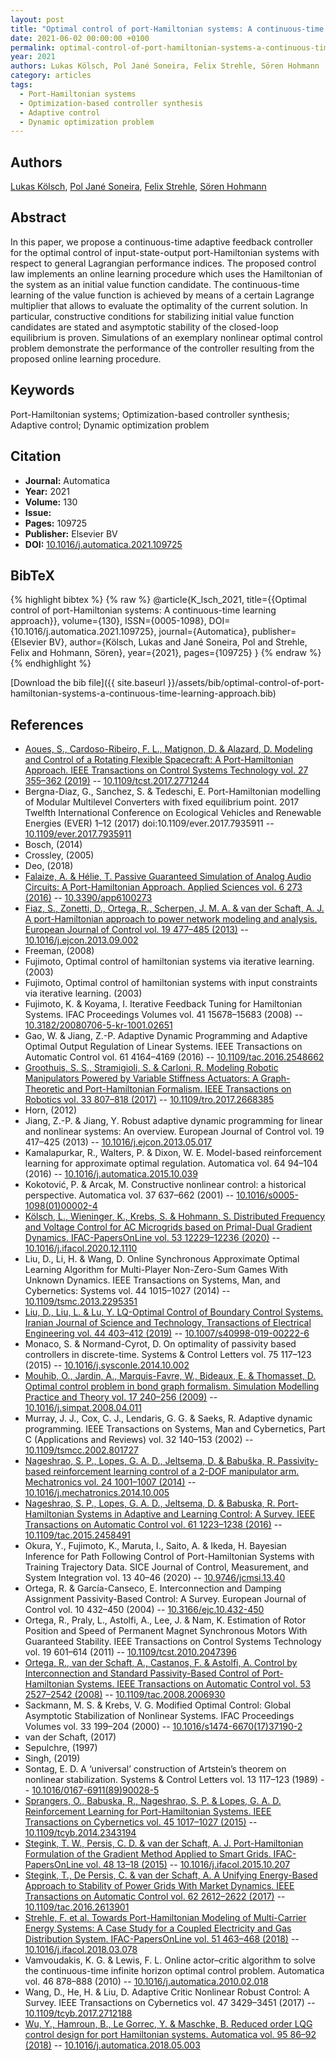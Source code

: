 ```yaml
---
layout: post
title: "Optimal control of port-Hamiltonian systems: A continuous-time learning approach"
date: 2021-06-02 00:00:00 +0100
permalink: optimal-control-of-port-hamiltonian-systems-a-continuous-time-learning-approach
year: 2021
authors: Lukas Kölsch, Pol Jané Soneira, Felix Strehle, Sören Hohmann
category: articles
tags:
  - Port-Hamiltonian systems
  - Optimization-based controller synthesis
  - Adaptive control
  - Dynamic optimization problem
---
```

 
## Authors
[Lukas Kölsch](authors/lukas-kolsch), [Pol Jané Soneira](authors/pol-jane-soneira), [Felix Strehle](authors/felix-strehle), [Sören Hohmann](authors/soren-hohmann)
 
## Abstract
In this paper, we propose a continuous-time adaptive feedback controller for the optimal control of input-state-output port-Hamiltonian systems with respect to general Lagrangian performance indices. The proposed control law implements an online learning procedure which uses the Hamiltonian of the system as an initial value function candidate. The continuous-time learning of the value function is achieved by means of a certain Lagrange multiplier that allows to evaluate the optimality of the current solution. In particular, constructive conditions for stabilizing initial value function candidates are stated and asymptotic stability of the closed-loop equilibrium is proven. Simulations of an exemplary nonlinear optimal control problem demonstrate the performance of the controller resulting from the proposed online learning procedure.
 
## Keywords
Port-Hamiltonian systems; Optimization-based controller synthesis; Adaptive control; Dynamic optimization problem
 
## Citation
- **Journal:** Automatica
- **Year:** 2021
- **Volume:** 130
- **Issue:** 
- **Pages:** 109725
- **Publisher:** Elsevier BV
- **DOI:** [10.1016/j.automatica.2021.109725](https://doi.org/10.1016/j.automatica.2021.109725)
 
## BibTeX
{% highlight bibtex %}
{% raw %}
@article{K_lsch_2021,
  title={{Optimal control of port-Hamiltonian systems: A continuous-time learning approach}},
  volume={130},
  ISSN={0005-1098},
  DOI={10.1016/j.automatica.2021.109725},
  journal={Automatica},
  publisher={Elsevier BV},
  author={Kölsch, Lukas and Jané Soneira, Pol and Strehle, Felix and Hohmann, Sören},
  year={2021},
  pages={109725}
}
{% endraw %}
{% endhighlight %}
 
[Download the bib file]({{ site.baseurl }}/assets/bib/optimal-control-of-port-hamiltonian-systems-a-continuous-time-learning-approach.bib)
 
## References
- [Aoues, S., Cardoso-Ribeiro, F. L., Matignon, D. & Alazard, D. Modeling and Control of a Rotating Flexible Spacecraft: A Port-Hamiltonian Approach. IEEE Transactions on Control Systems Technology vol. 27 355–362 (2019)](modeling-and-control-of-a-rotating-flexible-spacecraft-a-port-hamiltonian-approach) -- [10.1109/tcst.2017.2771244](https://doi.org/10.1109/tcst.2017.2771244)
- Bergna-Diaz, G., Sanchez, S. & Tedeschi, E. Port-Hamiltonian modelling of Modular Multilevel Converters with fixed equilibrium point. 2017 Twelfth International Conference on Ecological Vehicles and Renewable Energies (EVER) 1–12 (2017) doi:10.1109/ever.2017.7935911 -- [10.1109/ever.2017.7935911](https://doi.org/10.1109/ever.2017.7935911)
- Bosch, (2014)
- Crossley, (2005)
- Deo, (2018)
- [Falaize, A. & Hélie, T. Passive Guaranteed Simulation of Analog Audio Circuits: A Port-Hamiltonian Approach. Applied Sciences vol. 6 273 (2016)](passive-guaranteed-simulation-of-analog-audio-circuits-a-port-hamiltonian-approach) -- [10.3390/app6100273](https://doi.org/10.3390/app6100273)
- [Fiaz, S., Zonetti, D., Ortega, R., Scherpen, J. M. A. & van der Schaft, A. J. A port-Hamiltonian approach to power network modeling and analysis. European Journal of Control vol. 19 477–485 (2013)](a-port-hamiltonian-approach-to-power-network-modeling-and-analysis) -- [10.1016/j.ejcon.2013.09.002](https://doi.org/10.1016/j.ejcon.2013.09.002)
- Freeman, (2008)
- Fujimoto, Optimal control of hamiltonian systems via iterative learning. (2003)
- Fujimoto, Optimal control of hamiltonian systems with input constraints via iterative learning. (2003)
- Fujimoto, K. & Koyama, I. Iterative Feedback Tuning for Hamiltonian Systems. IFAC Proceedings Volumes vol. 41 15678–15683 (2008) -- [10.3182/20080706-5-kr-1001.02651](https://doi.org/10.3182/20080706-5-kr-1001.02651)
- Gao, W. & Jiang, Z.-P. Adaptive Dynamic Programming and Adaptive Optimal Output Regulation of Linear Systems. IEEE Transactions on Automatic Control vol. 61 4164–4169 (2016) -- [10.1109/tac.2016.2548662](https://doi.org/10.1109/tac.2016.2548662)
- [Groothuis, S. S., Stramigioli, S. & Carloni, R. Modeling Robotic Manipulators Powered by Variable Stiffness Actuators: A Graph-Theoretic and Port-Hamiltonian Formalism. IEEE Transactions on Robotics vol. 33 807–818 (2017)](modeling-robotic-manipulators-powered-by-variable-stiffness-actuators-a-graph-theoretic-and-port-hamiltonian-formalism) -- [10.1109/tro.2017.2668385](https://doi.org/10.1109/tro.2017.2668385)
- Horn, (2012)
- Jiang, Z.-P. & Jiang, Y. Robust adaptive dynamic programming for linear and nonlinear systems: An overview. European Journal of Control vol. 19 417–425 (2013) -- [10.1016/j.ejcon.2013.05.017](https://doi.org/10.1016/j.ejcon.2013.05.017)
- Kamalapurkar, R., Walters, P. & Dixon, W. E. Model-based reinforcement learning for approximate optimal regulation. Automatica vol. 64 94–104 (2016) -- [10.1016/j.automatica.2015.10.039](https://doi.org/10.1016/j.automatica.2015.10.039)
- Kokotović, P. & Arcak, M. Constructive nonlinear control: a historical perspective. Automatica vol. 37 637–662 (2001) -- [10.1016/s0005-1098(01)00002-4](https://doi.org/10.1016/s0005-1098(01)00002-4)
- [Kölsch, L., Wieninger, K., Krebs, S. & Hohmann, S. Distributed Frequency and Voltage Control for AC Microgrids based on Primal-Dual Gradient Dynamics. IFAC-PapersOnLine vol. 53 12229–12236 (2020)](distributed-frequency-and-voltage-control-for-ac-microgrids-based-on-primal-dual-gradient-dynamics) -- [10.1016/j.ifacol.2020.12.1110](https://doi.org/10.1016/j.ifacol.2020.12.1110)
- Liu, D., Li, H. & Wang, D. Online Synchronous Approximate Optimal Learning Algorithm for Multi-Player Non-Zero-Sum Games With Unknown Dynamics. IEEE Transactions on Systems, Man, and Cybernetics: Systems vol. 44 1015–1027 (2014) -- [10.1109/tsmc.2013.2295351](https://doi.org/10.1109/tsmc.2013.2295351)
- [Liu, D., Liu, L. & Lu, Y. LQ-Optimal Control of Boundary Control Systems. Iranian Journal of Science and Technology, Transactions of Electrical Engineering vol. 44 403–412 (2019)](lq-optimal-control-of-boundary-control-systems) -- [10.1007/s40998-019-00222-6](https://doi.org/10.1007/s40998-019-00222-6)
- Monaco, S. & Normand-Cyrot, D. On optimality of passivity based controllers in discrete-time. Systems &amp; Control Letters vol. 75 117–123 (2015) -- [10.1016/j.sysconle.2014.10.002](https://doi.org/10.1016/j.sysconle.2014.10.002)
- [Mouhib, O., Jardin, A., Marquis-Favre, W., Bideaux, E. & Thomasset, D. Optimal control problem in bond graph formalism. Simulation Modelling Practice and Theory vol. 17 240–256 (2009)](optimal-control-problem-in-bond-graph-formalism) -- [10.1016/j.simpat.2008.04.011](https://doi.org/10.1016/j.simpat.2008.04.011)
- Murray, J. J., Cox, C. J., Lendaris, G. G. & Saeks, R. Adaptive dynamic programming. IEEE Transactions on Systems, Man and Cybernetics, Part C (Applications and Reviews) vol. 32 140–153 (2002) -- [10.1109/tsmcc.2002.801727](https://doi.org/10.1109/tsmcc.2002.801727)
- [Nageshrao, S. P., Lopes, G. A. D., Jeltsema, D. & Babuška, R. Passivity-based reinforcement learning control of a 2-DOF manipulator arm. Mechatronics vol. 24 1001–1007 (2014)](passivity-based-reinforcement-learning-control-of-a-2-dof-manipulator-arm) -- [10.1016/j.mechatronics.2014.10.005](https://doi.org/10.1016/j.mechatronics.2014.10.005)
- [Nageshrao, S. P., Lopes, G. A. D., Jeltsema, D. & Babuska, R. Port-Hamiltonian Systems in Adaptive and Learning Control: A Survey. IEEE Transactions on Automatic Control vol. 61 1223–1238 (2016)](port-hamiltonian-systems-in-adaptive-and-learning-control-a-survey) -- [10.1109/tac.2015.2458491](https://doi.org/10.1109/tac.2015.2458491)
- Okura, Y., Fujimoto, K., Maruta, I., Saito, A. & Ikeda, H. Bayesian Inference for Path Following Control of Port-Hamiltonian Systems with Training Trajectory Data. SICE Journal of Control, Measurement, and System Integration vol. 13 40–46 (2020) -- [10.9746/jcmsi.13.40](https://doi.org/10.9746/jcmsi.13.40)
- Ortega, R. & García-Canseco, E. Interconnection and Damping Assignment Passivity-Based Control: A Survey. European Journal of Control vol. 10 432–450 (2004) -- [10.3166/ejc.10.432-450](https://doi.org/10.3166/ejc.10.432-450)
- Ortega, R., Praly, L., Astolfi, A., Lee, J. & Nam, K. Estimation of Rotor Position and Speed of Permanent Magnet Synchronous Motors With Guaranteed Stability. IEEE Transactions on Control Systems Technology vol. 19 601–614 (2011) -- [10.1109/tcst.2010.2047396](https://doi.org/10.1109/tcst.2010.2047396)
- [Ortega, R., van der Schaft, A., Castanos, F. & Astolfi, A. Control by Interconnection and Standard Passivity-Based Control of Port-Hamiltonian Systems. IEEE Transactions on Automatic Control vol. 53 2527–2542 (2008)](control-by-interconnection-and-standard-passivity-based-control-of-port-hamiltonian-systems) -- [10.1109/tac.2008.2006930](https://doi.org/10.1109/tac.2008.2006930)
- Sackmann, M. S. & Krebs, V. G. Modified Optimal Control: Global Asymptotic Stabilization of Nonlinear Systems. IFAC Proceedings Volumes vol. 33 199–204 (2000) -- [10.1016/s1474-6670(17)37190-2](https://doi.org/10.1016/s1474-6670(17)37190-2)
- van der Schaft, (2017)
- Sepulchre, (1997)
- Singh, (2019)
- Sontag, E. D. A ‘universal’ construction of Artstein’s theorem on nonlinear stabilization. Systems &amp; Control Letters vol. 13 117–123 (1989) -- [10.1016/0167-6911(89)90028-5](https://doi.org/10.1016/0167-6911(89)90028-5)
- [Sprangers, O., Babuska, R., Nageshrao, S. P. & Lopes, G. A. D. Reinforcement Learning for Port-Hamiltonian Systems. IEEE Transactions on Cybernetics vol. 45 1017–1027 (2015)](reinforcement-learning-for-port-hamiltonian-systems) -- [10.1109/tcyb.2014.2343194](https://doi.org/10.1109/tcyb.2014.2343194)
- [Stegink, T. W., Persis, C. D. & van der Schaft, A. J. Port-Hamiltonian Formulation of the Gradient Method Applied to Smart Grids. IFAC-PapersOnLine vol. 48 13–18 (2015)](port-hamiltonian-formulation-of-the-gradient-method-applied-to-smart-grids) -- [10.1016/j.ifacol.2015.10.207](https://doi.org/10.1016/j.ifacol.2015.10.207)
- [Stegink, T., De Persis, C. & van der Schaft, A. A Unifying Energy-Based Approach to Stability of Power Grids With Market Dynamics. IEEE Transactions on Automatic Control vol. 62 2612–2622 (2017)](a-unifying-energy-based-approach-to-stability-of-power-grids-with-market-dynamics) -- [10.1109/tac.2016.2613901](https://doi.org/10.1109/tac.2016.2613901)
- [Strehle, F. et al. Towards Port-Hamiltonian Modeling of Multi-Carrier Energy Systems: A Case Study for a Coupled Electricity and Gas Distribution System. IFAC-PapersOnLine vol. 51 463–468 (2018)](towards-port-hamiltonian-modeling-of-multi-carrier-energy-systems-a-case-study-for-a-coupled-electricity-and-gas-distribution-system) -- [10.1016/j.ifacol.2018.03.078](https://doi.org/10.1016/j.ifacol.2018.03.078)
- Vamvoudakis, K. G. & Lewis, F. L. Online actor–critic algorithm to solve the continuous-time infinite horizon optimal control problem. Automatica vol. 46 878–888 (2010) -- [10.1016/j.automatica.2010.02.018](https://doi.org/10.1016/j.automatica.2010.02.018)
- Wang, D., He, H. & Liu, D. Adaptive Critic Nonlinear Robust Control: A Survey. IEEE Transactions on Cybernetics vol. 47 3429–3451 (2017) -- [10.1109/tcyb.2017.2712188](https://doi.org/10.1109/tcyb.2017.2712188)
- [Wu, Y., Hamroun, B., Le Gorrec, Y. & Maschke, B. Reduced order LQG control design for port Hamiltonian systems. Automatica vol. 95 86–92 (2018)](reduced-order-lqg-control-design-for-port-hamiltonian-systems) -- [10.1016/j.automatica.2018.05.003](https://doi.org/10.1016/j.automatica.2018.05.003)

